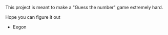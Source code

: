 This project is meant to make a "Guess the number" game extremely hard.

Hope you can figure it out

- Eegon
